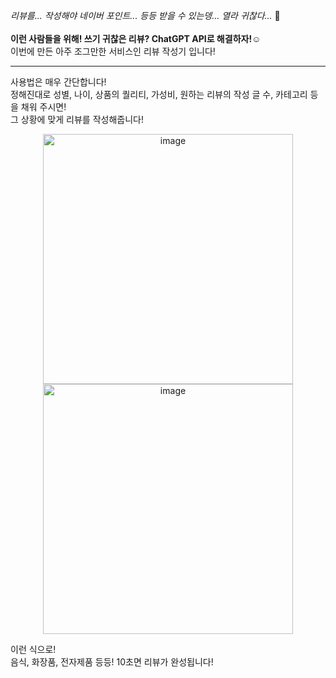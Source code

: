 *리뷰를... 작성해야 네이버 포인트... 등등 받을 수 있는뎅... 열라 귀찮다...* 🥲
<br>
<br>
**이런 사람들을 위해! 쓰기 귀찮은 리뷰? ChatGPT API로 해결하자!☺️**
<br>이번에 만든 아주 조그만한 서비스인 리뷰 작성기 입니다!

<hr>
사용법은 매우 간단합니다!<br>
정해진대로 성별, 나이, 상품의 퀄리티, 가성비, 원하는 리뷰의 작성 글 수, 카테고리 등을 채워 주시면!<br>
그 상황에 맞게 리뷰를 작성해줍니다!<br>

<p align="center">
  <img width="400" alt="image" src="https://github.com/haebyun/reviewMaker/assets/95038621/3cbd1fef-69e4-486b-bd52-0544b50b016b">
  <img width="400" alt="image" src="https://github.com/haebyun/reviewMaker/assets/95038621/69651822-526c-49bb-8940-9bfd5b6c56d9">
</p>


이런 식으로! <br>
음식, 화장품, 전자제품 등등! 10초면 리뷰가 완성됩니다! <br>

